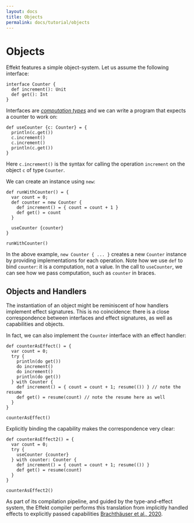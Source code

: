 ```yaml
---
layout: docs
title: Objects
permalink: docs/tutorial/objects
---
```


# Objects

Effekt features a simple object-system. Let us assume the following interface:

```
interface Counter {
  def increment(): Unit
  def get(): Int
}
```

Interfaces are [_computation types_](./computation.md) and we can write a program that expects a counter to work on:

```
def useCounter {c: Counter} = {
  println(c.get())
  c.increment()
  c.increment()
  println(c.get())
}
```
Here `c.increment()` is the syntax for calling the operation `increment` on the object `c` of type `Counter`.

We can create an instance using `new`:
```
def runWithCounter() = {
  var count = 0;
  def counter = new Counter {
    def increment() = { count = count + 1 }
    def get() = count
  }

  useCounter {counter}
}
```
```effekt:repl
runWithCounter()
```
In the above example, `new Counter { ... }` creates a new `Counter` instance by providing implementations for each operation. Note how we use `def` to bind `counter`: it is a computation, not a value.
In the call to `useCounter`, we can see how we pass computation, such as `counter` in braces.

## Objects and Handlers
The instantiation of an object might be reminiscent of how handlers implement effect signatures.
This is no coincidence: there is a close correspondence between interfaces and effect signatures, as well as capabilities and objects.

In fact, we can also implement the `Counter` interface with an effect handler:

```
def counterAsEffect() = {
  var count = 0;
  try {
    println(do get())
    do increment()
    do increment()
    println(do get())
  } with Counter {
    def increment() = { count = count + 1; resume(()) } // note the resume
    def get() = resume(count) // note the resume here as well
  }
}
```
```effekt:repl
counterAsEffect()
```
Explicitly binding the capability makes the correspondence very clear:

```
def counterAsEffect2() = {
  var count = 0;
  try {
    useCounter {counter}
  } with counter: Counter {
    def increment() = { count = count + 1; resume(()) }
    def get() = resume(count)
  }
}
```

```effekt:repl
counterAsEffect2()
```
As part of its compilation pipeline, and guided by the type-and-effect system,
the Effekt compiler performs this translation from implicitly handled effects to explicitly passed capabilities [Brachthäuser et al., 2020](https://dl.acm.org/doi/10.1145/3428194).

